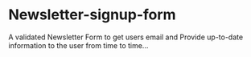 # Newsletter-signup-form
A validated Newsletter Form to get users email and Provide up-to-date information to the user from time to time...
